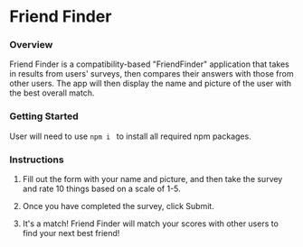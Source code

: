 # Friend Finder

### Overview

Friend Finder is a compatibility-based "FriendFinder" application that takes in results from users' surveys, then compares their answers with those from other users. The app will then display the name and picture of the user with the best overall match.

### Getting Started

User will need to use ```npm i ```  to install all required npm packages. 


### Instructions

1. Fill out the form with your name and picture, and then take the survey and rate 10 things based on a scale of 1-5.

2. Once you have completed the survey, click Submit.

3. It's a match! Friend Finder will match your scores with other users to find your next best friend!

